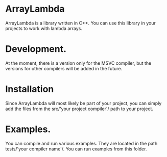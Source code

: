 # ArrayLambda 
ArrayLambda is a library written in C++. You can use this library in your projects to work with lambda arrays.
# Development.
At the moment, there is a version only for the MSVC compiler, but the versions for other compilers will be added in the future.
# Installation 
Since ArrayLambda will most likely be part of your project, you can simply add the files from the src/'your project compiler'/ path to your project.
# Examples.
You can compile and run various examples. They are located in the path tests/'your compiler name'/. You can run examples from this folder.
